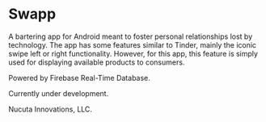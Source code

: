 # Swapp
A bartering app for Android meant to foster personal relationships lost by technology. 
The app has some features similar to Tinder, mainly the iconic swipe left or right functionality. However, for this app, this feature is simply used for displaying available products to consumers. 

Powered by Firebase Real-Time Database.

Currently under development.

Nucuta Innovations, LLC.
